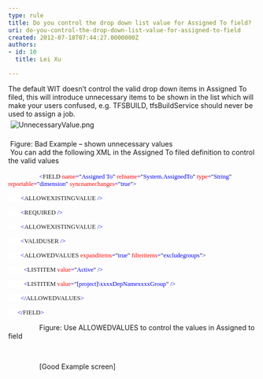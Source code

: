 ```yaml
---
type: rule
title: Do you control the drop down list value for Assigned To field?
uri: do-you-control-the-drop-down-list-value-for-assigned-to-field
created: 2012-07-18T07:44:27.0000000Z
authors:
- id: 10
  title: Lei Xu

---
```




<span class='intro'> <p class="MsoListParagraph">The default WIT doesn’t control the valid drop down
items in Assigned To filed, this will introduce unnecessary items to be shown
in the list which will make your users confused, e.g. TFSBUILD, tfsBuildService
should never be used to assign a job.<br><img src="/TFS/RulesToBetterTFSCustomization/PublishingImages/UnnecessaryValue.png" alt="UnnecessaryValue.png" style="margin&#58;5px;" /><br><br>&#160;Figure&#58; Bad Example – shown unnecessary values<br>&#160;You can add the following XML in the Assigned To filed definition to control
the valid values​&#160;</p> </span>

​&#160;&#160;&#160;&#160;&#160;&#160;&#160;&#160;&#160;&#160;&#160;&#160;&#160;&#160;&#160;
<span style="font-size&#58;9.5pt;font-family&#58;consolas;color&#58;blue;background-color&#58;white;">&lt;</span><span style="font-size&#58;9.5pt;font-family&#58;consolas;background-color&#58;white;">FIELD</span><span style="font-size&#58;9.5pt;font-family&#58;consolas;color&#58;blue;background-color&#58;white;"> </span><span style="font-size&#58;9.5pt;font-family&#58;consolas;color&#58;red;background-color&#58;white;">name</span><span style="font-size&#58;9.5pt;font-family&#58;consolas;color&#58;blue;background-color&#58;white;">=</span><span style="font-size&#58;9.5pt;font-family&#58;consolas;color&#58;black;background-color&#58;white;">&quot;</span><span style="font-size&#58;9.5pt;font-family&#58;consolas;color&#58;blue;background-color&#58;white;">Assigned To</span><span style="font-size&#58;9.5pt;font-family&#58;consolas;color&#58;black;background-color&#58;white;">&quot;</span><span style="font-size&#58;9.5pt;font-family&#58;consolas;color&#58;blue;background-color&#58;white;"> </span><span style="font-size&#58;9.5pt;font-family&#58;consolas;color&#58;red;background-color&#58;white;">refname</span><span style="font-size&#58;9.5pt;font-family&#58;consolas;color&#58;blue;background-color&#58;white;">=</span><span style="font-size&#58;9.5pt;font-family&#58;consolas;color&#58;black;background-color&#58;white;">&quot;</span><span style="font-size&#58;9.5pt;font-family&#58;consolas;color&#58;blue;background-color&#58;white;">System.AssignedTo</span><span style="font-size&#58;9.5pt;font-family&#58;consolas;color&#58;black;background-color&#58;white;">&quot;</span><span style="font-size&#58;9.5pt;font-family&#58;consolas;color&#58;blue;background-color&#58;white;"> </span><span style="font-size&#58;9.5pt;font-family&#58;consolas;color&#58;red;background-color&#58;white;">type</span><span style="font-size&#58;9.5pt;font-family&#58;consolas;color&#58;blue;background-color&#58;white;">=</span><span style="font-size&#58;9.5pt;font-family&#58;consolas;color&#58;black;background-color&#58;white;">&quot;</span><span style="font-size&#58;9.5pt;font-family&#58;consolas;color&#58;blue;background-color&#58;white;">String</span><span style="font-size&#58;9.5pt;font-family&#58;consolas;color&#58;black;background-color&#58;white;">&quot;</span><span style="font-size&#58;9.5pt;font-family&#58;consolas;color&#58;blue;background-color&#58;white;"> </span><span style="font-size&#58;9.5pt;font-family&#58;consolas;color&#58;red;background-color&#58;white;">reportable</span><span style="font-size&#58;9.5pt;font-family&#58;consolas;color&#58;blue;background-color&#58;white;">=</span><span style="font-size&#58;9.5pt;font-family&#58;consolas;color&#58;black;background-color&#58;white;">&quot;</span><span style="font-size&#58;9.5pt;font-family&#58;consolas;color&#58;blue;background-color&#58;white;">dimension</span><span style="font-size&#58;9.5pt;font-family&#58;consolas;color&#58;black;background-color&#58;white;">&quot;</span><span style="font-size&#58;9.5pt;font-family&#58;consolas;color&#58;blue;background-color&#58;white;"> </span><span style="font-size&#58;9.5pt;font-family&#58;consolas;color&#58;red;background-color&#58;white;">syncnamechanges</span><span style="font-size&#58;9.5pt;font-family&#58;consolas;color&#58;blue;background-color&#58;white;">=</span><span style="font-size&#58;9.5pt;font-family&#58;consolas;color&#58;black;background-color&#58;white;">&quot;</span><span style="font-size&#58;9.5pt;font-family&#58;consolas;color&#58;blue;background-color&#58;white;">true</span><span style="font-size&#58;9.5pt;font-family&#58;consolas;color&#58;black;background-color&#58;white;">&quot;</span><span style="font-size&#58;9.5pt;font-family&#58;consolas;color&#58;blue;background-color&#58;white;">&gt;</span>

<p class="MsoNormal"><span style="font-size&#58;9.5pt;font-family&#58;consolas;color&#58;blue;background-color&#58;white;">&#160;&#160;&#160;&#160;&#160;&#160;&#160;
&lt;</span><span style="font-size&#58;9.5pt;font-family&#58;consolas;background-color&#58;white;">ALLOWEXISTINGVALUE</span><span style="font-size&#58;9.5pt;font-family&#58;consolas;color&#58;blue;background-color&#58;white;"> /&gt;</span><span style="font-size&#58;9.5pt;font-family&#58;consolas;color&#58;black;background-color&#58;white;"></span></p>

<p class="MsoNormal"><span style="font-size&#58;9.5pt;font-family&#58;consolas;color&#58;blue;background-color&#58;white;">&#160;&#160;&#160;&#160;&#160;&#160;&#160;
&lt;</span><span style="font-size&#58;9.5pt;font-family&#58;consolas;background-color&#58;white;">REQUIRED</span><span style="font-size&#58;9.5pt;font-family&#58;consolas;color&#58;blue;background-color&#58;white;">
/&gt;</span><span style="font-size&#58;9.5pt;font-family&#58;consolas;color&#58;black;background-color&#58;white;"></span></p>

<p class="MsoNormal"><span style="font-size&#58;9.5pt;font-family&#58;consolas;color&#58;blue;background-color&#58;white;">&#160;&#160;&#160;&#160;&#160;&#160;&#160;
&lt;</span><span style="font-size&#58;9.5pt;font-family&#58;consolas;background-color&#58;white;">ALLOWEXISTINGVALUE</span><span style="font-size&#58;9.5pt;font-family&#58;consolas;color&#58;blue;background-color&#58;white;"> /&gt;</span><span style="font-size&#58;9.5pt;font-family&#58;consolas;color&#58;black;background-color&#58;white;"></span></p>

<p class="MsoNormal"><span style="font-size&#58;9.5pt;font-family&#58;consolas;color&#58;blue;background-color&#58;white;">&#160;&#160;&#160;&#160;&#160;&#160;&#160;
&lt;</span><span style="font-size&#58;9.5pt;font-family&#58;consolas;background-color&#58;white;">VALIDUSER</span><span style="font-size&#58;9.5pt;font-family&#58;consolas;color&#58;blue;background-color&#58;white;">
/&gt;</span><span style="font-size&#58;9.5pt;font-family&#58;consolas;color&#58;black;background-color&#58;white;"></span></p>

<p class="MsoNormal"><span style="font-size&#58;9.5pt;font-family&#58;consolas;color&#58;blue;background-color&#58;white;">&#160;&#160;&#160;&#160;&#160;&#160;&#160;
&lt;</span><span style="font-size&#58;9.5pt;font-family&#58;consolas;background-color&#58;white;">ALLOWEDVALUES</span><span style="font-size&#58;9.5pt;font-family&#58;consolas;color&#58;blue;background-color&#58;white;"> </span><span style="font-size&#58;9.5pt;font-family&#58;consolas;color&#58;red;background-color&#58;white;">expanditems</span><span style="font-size&#58;9.5pt;font-family&#58;consolas;color&#58;blue;background-color&#58;white;">=</span><span style="font-size&#58;9.5pt;font-family&#58;consolas;color&#58;black;background-color&#58;white;">&quot;</span><span style="font-size&#58;9.5pt;font-family&#58;consolas;color&#58;blue;background-color&#58;white;">true</span><span style="font-size&#58;9.5pt;font-family&#58;consolas;color&#58;black;background-color&#58;white;">&quot;</span><span style="font-size&#58;9.5pt;font-family&#58;consolas;color&#58;blue;background-color&#58;white;"> </span><span style="font-size&#58;9.5pt;font-family&#58;consolas;color&#58;red;background-color&#58;white;">filteritems</span><span style="font-size&#58;9.5pt;font-family&#58;consolas;color&#58;blue;background-color&#58;white;">=</span><span style="font-size&#58;9.5pt;font-family&#58;consolas;color&#58;black;background-color&#58;white;">&quot;</span><span style="font-size&#58;9.5pt;font-family&#58;consolas;color&#58;blue;background-color&#58;white;">excludegroups</span><span style="font-size&#58;9.5pt;font-family&#58;consolas;color&#58;black;background-color&#58;white;">&quot;</span><span style="font-size&#58;9.5pt;font-family&#58;consolas;color&#58;blue;background-color&#58;white;">&gt;</span><span style="font-size&#58;9.5pt;font-family&#58;consolas;color&#58;black;background-color&#58;white;"></span></p>

<p class="MsoNormal"><span style="font-size&#58;9.5pt;font-family&#58;consolas;color&#58;blue;background-color&#58;white;">&#160;&#160;&#160;&#160;&#160;&#160;&#160;&#160;&#160;
&lt;</span><span style="font-size&#58;9.5pt;font-family&#58;consolas;background-color&#58;white;">LISTITEM</span><span style="font-size&#58;9.5pt;font-family&#58;consolas;color&#58;blue;background-color&#58;white;"> </span><span style="font-size&#58;9.5pt;font-family&#58;consolas;color&#58;red;background-color&#58;white;">value</span><span style="font-size&#58;9.5pt;font-family&#58;consolas;color&#58;blue;background-color&#58;white;">=</span><span style="font-size&#58;9.5pt;font-family&#58;consolas;color&#58;black;background-color&#58;white;">&quot;</span><span style="font-size&#58;9.5pt;font-family&#58;consolas;color&#58;blue;background-color&#58;white;">Active</span><span style="font-size&#58;9.5pt;font-family&#58;consolas;color&#58;black;background-color&#58;white;">&quot;</span><span style="font-size&#58;9.5pt;font-family&#58;consolas;color&#58;blue;background-color&#58;white;"> /&gt;</span><span style="font-size&#58;9.5pt;font-family&#58;consolas;color&#58;black;background-color&#58;white;"></span></p>

<p class="MsoNormal"><span style="font-size&#58;9.5pt;font-family&#58;consolas;color&#58;blue;background-color&#58;white;">&#160;&#160;&#160;&#160;&#160;&#160;&#160;&#160;&#160;
&lt;</span><span style="font-size&#58;9.5pt;font-family&#58;consolas;background-color&#58;white;">LISTITEM</span><span style="font-size&#58;9.5pt;font-family&#58;consolas;color&#58;blue;background-color&#58;white;"> </span><span style="font-size&#58;9.5pt;font-family&#58;consolas;color&#58;red;background-color&#58;white;">value</span><span style="font-size&#58;9.5pt;font-family&#58;consolas;color&#58;blue;background-color&#58;white;">=</span><span style="font-size&#58;9.5pt;font-family&#58;consolas;color&#58;black;background-color&#58;white;">&quot;</span><span style="font-size&#58;9.5pt;font-family&#58;consolas;color&#58;blue;background-color&#58;white;">[project]\xxxxDepNamexxxxGroup</span><span style="font-size&#58;9.5pt;font-family&#58;consolas;color&#58;black;background-color&#58;white;">&quot;</span><span style="font-size&#58;9.5pt;font-family&#58;consolas;color&#58;blue;background-color&#58;white;"> /&gt;</span><span style="font-size&#58;9.5pt;font-family&#58;consolas;color&#58;black;background-color&#58;white;"></span></p>

<p class="MsoNormal"><span style="font-size&#58;9.5pt;font-family&#58;consolas;color&#58;blue;background-color&#58;white;">&#160;&#160;&#160;&#160;&#160;&#160;&#160;
&lt;/</span><span style="font-size&#58;9.5pt;font-family&#58;consolas;background-color&#58;white;">ALLOWEDVALUES</span><span style="font-size&#58;9.5pt;font-family&#58;consolas;color&#58;blue;background-color&#58;white;">&gt;</span><span style="font-size&#58;9.5pt;font-family&#58;consolas;color&#58;black;background-color&#58;white;"></span></p>

<p class="MsoNormal"><span style="font-size&#58;9.5pt;font-family&#58;consolas;color&#58;blue;background-color&#58;white;">&#160;&#160;&#160;&#160;&#160;
&lt;/</span><span style="font-size&#58;9.5pt;font-family&#58;consolas;background-color&#58;white;">FIELD</span><span style="font-size&#58;9.5pt;font-family&#58;consolas;color&#58;blue;background-color&#58;white;">&gt;</span></p>

<p class="MsoNormal">&#160;&#160;&#160;&#160;&#160;&#160;&#160;&#160;&#160;&#160;&#160;&#160;&#160;&#160;&#160;
Figure&#58; Use ALLOWEDVALUES to control the values in Assigned to field </p>

<p class="MsoNormal">&#160;&#160;&#160;&#160;&#160;&#160;&#160;&#160;&#160;&#160;&#160;&#160;&#160;&#160;&#160;
</p>

<p class="MsoNormal">&#160;&#160;&#160;&#160;&#160;&#160;&#160;&#160;&#160;&#160;&#160;&#160;&#160;&#160;&#160;
[Good Example screen]</p>



